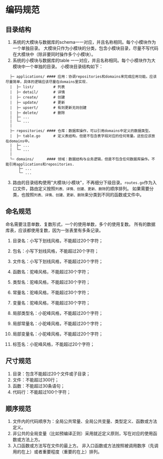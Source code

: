 # 编码规范

## 目录结构
1. 系统的大模块与数据库的schema一一对应，并且名称相同。每个小模块作为一个单独目录。
  大模块只作为小模块的分类，包含小模块目录，尽量不写代码在大模块中（除非要同时操作多个小模块）。
2. 系统的小模块与数据库的table 一一对应，并且名称相同。每个小模块作为大模块中一个单独的目录。
  小模块目录结构如下：
```
  ├─ applications/ #### 应用：协调repositories和domains来完成应用功能。应该尽量简单，具体的逻辑应该尽量在domains里实现.
  |  ├─ list/         # 列表
  |  ├─ detail/       # 详情
  |  ├─ create/       # 创建
  |  ├─ update/       # 更新
  |  ├─ upsert/       # 有则更新无则创建
  |  ├─ delete/       # 删除
  |  ├─ ...
  |  └─ ...
  |   
  ├─ repositories/ #### 仓库：数据库操作，可以引用domains中定义的数据类型。
  |  ├─ table.go      # 定义表结构，但是不包含表字段对应的任何常量。这些应该放在domains中。
  |  ├─ ...
  |  └─ ...
  |   
  └─ domains/      #### 领域：数据结构与业务逻辑，但是不包含任何数据库操作。不能引用applications和repositories.
      ├─ ...
      └─ ...
```
3. 路由的目录结构使用"大模块/小模块"，不再细分下级目录。`routes.go`作为入口文件，路由定义按照`列表、详情、创建、更新、删除`的顺序排列。
  如果需要分类，也按照`列表、详情、创建、更新、删除`来分类到不同的函数或文件中。

## 命名规范
命名需要注意单数、复数形式，一个的使用单数，多个的使用复数。
   所有的数据库表，应该都使用复数，因为一张表里有多条记录。

1. 目录名：小写下划线风格，不能超过20个字符；
2. 包名：小写下划线风格，不能超过20个字符；
3. 文件名：小写下划线风格，不能超过20个字符；

4. 函数名：驼峰风格，不能超过30个字符；
5. 类型名：驼峰风格，不能超过30个字符；
6. 常量名：驼峰风格，不能超过30个字符；
7. 变量名：驼峰风格，不能超过30个字符；

8. 局部类型名：小驼峰风格，不能超过20个字符；
9. 局部常量名：小驼峰风格，不能超过20个字符；
10. 局部变量名：小驼峰风格，不能超过20个字符；
11. 标签名：小驼峰风格，不能超过20个字符；

## 尺寸规范
1. 目录：包含不能超过20个文件或子目录；
2. 文件：不能超过300行；
3. 函数：不能超过30条语句；
4. 代码行：不能超过100个字符；


## 顺序规范
1. 文件内的代码顺序为：全局公共常量、全局公共变量、类型定义、函数或方法定义。
2. 非公共的全局变量（比如预编译正则）采用就近定义原则，写在对应的使用函数或方法上方。
3. 入口函数或方法写在文件的最上方。
   非入口函数或方法按照被调用数序（先调用的在上）或者重要程度（重要的在上）排列。

